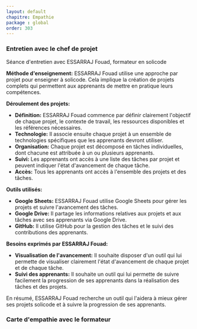 ```yaml
---
layout: default
chapitre: Empathie
package : global
order: 303
---
```


### Entretien avec le chef de projet 

Séance d'entretien avec ESSARRAJ Fouad, formateur en solicode

**Méthode d'enseignement:** ESSARRAJ Fouad utilise une approche par projet pour enseigner à solicode. Cela implique la création de projets complets qui permettent aux apprenants de mettre en pratique leurs compétences.

**Déroulement des projets:**

* **Définition:** ESSARRAJ Fouad commence par définir clairement l'objectif de chaque projet, le contexte de travail, les ressources disponibles et les références nécessaires.
* **Technologie:** Il associe ensuite chaque projet à un ensemble de technologies spécifiques que les apprenants devront utiliser.
* **Organisation:** Chaque projet est décomposé en tâches individuelles, dont chacune est attribuée à un ou plusieurs apprenants.
* **Suivi:** Les apprenants ont accès à une liste des tâches par projet et peuvent indiquer l'état d'avancement de chaque tâche.
* **Accès:** Tous les apprenants ont accès à l'ensemble des projets et des tâches.

**Outils utilisés:**

* **Google Sheets:** ESSARRAJ Fouad utilise Google Sheets pour gérer les projets et suivre l'avancement des tâches.
* **Google Drive:** Il partage les informations relatives aux projets et aux tâches avec ses apprenants via Google Drive.
* **GitHub:** Il utilise GitHub pour la gestion des tâches et le suivi des contributions des apprenants.

**Besoins exprimés par ESSARRAJ Fouad:**

* **Visualisation de l'avancement:** Il souhaite disposer d'un outil qui lui permette de visualiser clairement l'état d'avancement de chaque projet et de chaque tâche.
* **Suivi des apprenants:** Il souhaite un outil qui lui permette de suivre facilement la progression de ses apprenants dans la réalisation des tâches et des projets.

En résumé, ESSARRAJ Fouad recherche un outil qui l'aidera à mieux gérer ses projets solicode et à suivre la progression de ses apprenants.

<!-- new slide -->



### Carte d'empathie avec le formateur

<!-- TODO : à refaire selon la nouvelle version de l'entretien avec le chef de projet  -->

<!-- note -->
